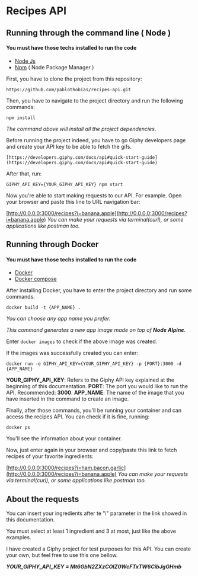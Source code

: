 ﻿# Recipes API 

## Running through the command line ( Node )
####  You must have those techs installed to run the code
 - [Node Js](https://nodejs.org/en/)
 - [Npm](https://www.npmjs.com/get-npm) ( Node Package Manager )

First, you have to clone the project from this repository:

    https://github.com/pablothobias/recipes-api.git

Then, you have to navigate to the project directory and run the following commands:

    npm install

*The command above will install all the project dependencies.*

Before running the project indeed, you have to go Giphy developers page and create your API key to be able to fetch the gifs.

    [https://developers.giphy.com/docs/api#quick-start-guide](https://developers.giphy.com/docs/api#quick-start-guide)
After that, run:

    GIPHY_API_KEY={YOUR_GIPHY_API_KEY} npm start
  Now you're able to start making requests to our API. For example. Open your browser and paste this line to URL navigation bar:
  

   [http://0.0.0.0:3000/recipes?i=banana,apple](http://0.0.0.0:3000/recipes?i=banana,apple)
*You can make your requests via terminal(curl), or some applications like postman too.*

## Running through Docker 
####  You must have those techs installed to run the code
 - [Docker](https://docs.docker.com/get-docker/)
 - [Docker compose](https://docs.docker.com/compose/install/)

After installing Docker, you have to enter the project directory and run some commands.

    docker build -t {APP_NAME} .
   *You can choose any app name you prefer.*
   
   *This command generates a new app image made on top of **Node Alpine**.*

Enter `docker images` to check if the above image was created. 

If the images was successfully created you can enter:

    docker run -e GIPHY_API_KEY={YOUR_GIPHY_API_KEY} -p {PORT}:3000 -d {APP_NAME}

**YOUR_GIPHY_API_KEY**: Refers to the Giphy API key explained at the beginning of this documentation.
**PORT**: The port you would like to run the API. Recommended: **3000**.
**APP_NAME**: The name of the image that you have inserted in the command to create an image.

Finally, after those commands, you'll be running your container and can access the recipes API. You can check if it is fine, running:

    docker ps

You'll see the information about your container.

Now, just enter again in your browser and copy/paste this link to fetch recipes of your favorite ingredients:

  [http://0.0.0.0:3000/recipes?i=ham,bacon,garlic](http://0.0.0.0:3000/recipes?i=banana,apple)
*You can make your requests via terminal(curl), or some applications like postman too.*


## About the requests 

You can insert your ingredients after te "i" parameter in the link showed in this documentation.

You must select at least 1 ingredient and 3 at most, just like the above examples.

I have created a Giphy project for test purposes for this API. You can create your own, but feel free to use this one bellow.

***YOUR_GIPHY_API_KEY  = Mt6GbN2ZXzCOlZ0WcFTxTW6CibJgGHmb***
